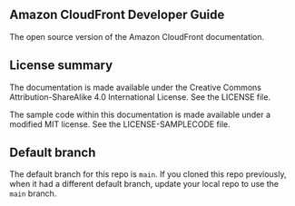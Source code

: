 ## Amazon CloudFront Developer Guide

The open source version of the Amazon CloudFront documentation.

## License summary

The documentation is made available under the Creative Commons Attribution-ShareAlike 4.0 International License. See the LICENSE file.

The sample code within this documentation is made available under a modified MIT license. See the LICENSE-SAMPLECODE file.

## Default branch

The default branch for this repo is `main`.
If you cloned this repo previously, when it had a different default branch, update your local repo to use the `main` branch.
